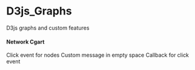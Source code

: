 # D3js_Graphs

D3js graphs and custom features


#### Network Cgart ####
Click event for nodes
Custom message in empty space
Callback for click event
